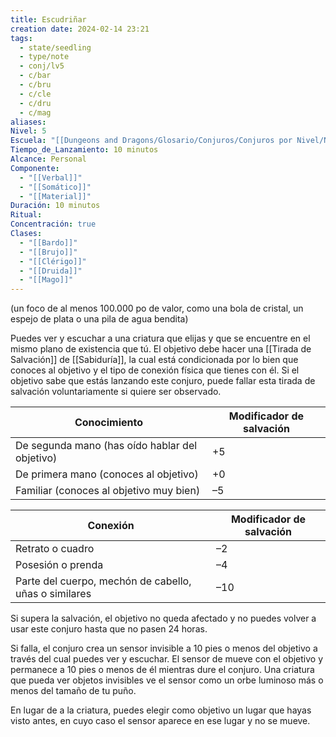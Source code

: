 ```yaml
---
title: Escudriñar
creation date: 2024-02-14 23:21
tags:
  - state/seedling
  - type/note
  - conj/lv5
  - c/bar
  - c/bru
  - c/cle
  - c/dru
  - c/mag
aliases: 
Nivel: 5
Escuela: "[[Dungeons and Dragons/Glosario/Conjuros/Conjuros por Nivel/Nivel 4/Adivinación|Adivinación]]"
Tiempo_de_Lanzamiento: 10 minutos
Alcance: Personal
Componente:
  - "[[Verbal]]"
  - "[[Somático]]"
  - "[[Material]]"
Duración: 10 minutos
Ritual: 
Concentración: true
Clases:
  - "[[Bardo]]"
  - "[[Brujo]]"
  - "[[Clérigo]]"
  - "[[Druida]]"
  - "[[Mago]]"
---
```

(un foco de al menos 100.000 po de valor, como una bola de cristal, un espejo de plata o una pila de agua bendita)

Puedes ver y escuchar a una criatura que elijas y que se encuentre en el mismo plano de existencia que tú. El objetivo debe hacer una [[Tirada de Salvación]] de [[Sabiduría]], la cual está condicionada por lo bien que conoces al objetivo y el tipo de conexión física que tienes con él. Si el objetivo sabe que estás lanzando este conjuro, puede fallar esta tirada de salvación voluntariamente si quiere ser observado.

|**Conocimiento**|Modificador de salvación|
|---|---|
|De segunda mano (has oído hablar del objetivo)|+5|
|De primera mano (conoces al objetivo)|+0|
|Familiar (conoces al objetivo muy bien)|–5|

  

|**Conexión**|Modificador de salvación|
|---|---|
|Retrato o cuadro|–2|
|Posesión o prenda|–4|
|Parte del cuerpo, mechón de cabello, uñas o similares|–10|

  
Si supera la salvación, el objetivo no queda afectado y no puedes volver a usar este conjuro hasta que no pasen 24 horas.

Si falla, el conjuro crea un sensor invisible a 10 pies o menos del objetivo a través del cual puedes ver y escuchar. El sensor de mueve con el objetivo y permanece a 10 pies o menos de él mientras dure el conjuro. Una criatura que pueda ver objetos invisibles ve el sensor como un orbe luminoso más o menos del tamaño de tu puño.

En lugar de a la criatura, puedes elegir como objetivo un lugar que hayas visto antes, en cuyo caso el sensor aparece en ese lugar y no se mueve.
